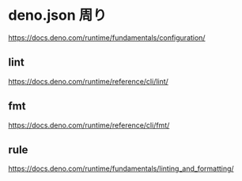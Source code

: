 # deno.json 周り

https://docs.deno.com/runtime/fundamentals/configuration/

## lint

https://docs.deno.com/runtime/reference/cli/lint/

## fmt

https://docs.deno.com/runtime/reference/cli/fmt/

## rule

https://docs.deno.com/runtime/fundamentals/linting_and_formatting/
